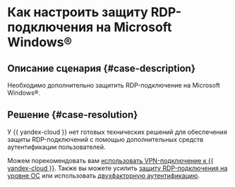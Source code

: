 # Как настроить защиту RDP-подключения на Microsoft Windows®


## Описание сценария {#case-description}

Необходимо дополнительно защитить RDP-подключение на Microsoft Windows®.

## Решение {#case-resolution}

У {{ yandex-cloud }} нет готовых технических решений для обеспечения защиты RDP-подключений с помощью дополнительных средств аутентификации пользователей.

Можем порекомендовать вам [использовать VPN-подключение к {{ yandex-cloud }}](../../../tutorials/routing/ipsec/ipsec-vpn.md). Также вы можете усилить [защиту RDP-подключения на уровне ОС](https://www.mvps.net/docs/how-to-secure-remote-desktop-rdp/) или использовать [двухфакторную аутентификацию](https://winitpro.ru/index.php/2022/01/18/2fa-v-windows-multiotp/).